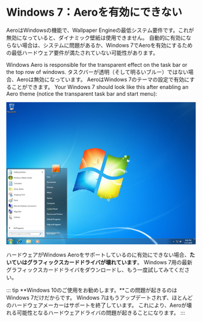 # Windows 7：Aeroを有効にできない

AeroはWindowsの機能で、Wallpaper Engineの最低システム要件です。これが無効になっていると、ダイナミック壁紙は使用できません。 自動的に有効にならない場合は、システムに問題があるか、Windows 7でAeroを有効にするための最低ハードウェア要件が満たされていない可能性があります。

Windows Aero is responsible for the transparent effect on the task bar or the top row of windows. タスクバーが透明（そして明るいブルー）ではない場合、Aeroは無効になっています。 AeroはWindows 7のテーマの設定で有効にすることができます。 Your Windows 7 should look like this after enabling an Aero theme (notice the transparent task bar and start menu):

![Aeroを使ったWindows 7](./w7.png)

ハードウェアがWindows Aeroをサポートしているのに有効にできない場合、**たいていはグラフィックスカードドライバが壊れています**。 Windows 7用の最新グラフィックスカードドライバをダウンロードし、もう一度試してみてください。

::: tip **Windows 10のご使用をお勧めします。**この問題が起きるのはWindows 7だけだからです。 Windows 7はもうアップデートされず、ほとんどのハードウェアメーカーはサポートを終了しています。 これにより、Aeroが壊れる可能性となるハードウェアドライバの問題が起きることになります。 :::
